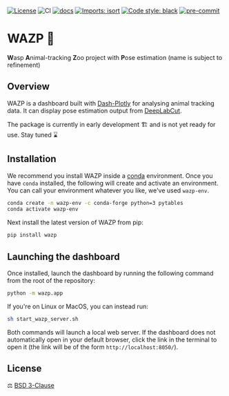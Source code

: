 [![License](https://img.shields.io/badge/License-BSD_3--Clause-orange.svg)](https://opensource.org/licenses/BSD-3-Clause)
![CI](https://img.shields.io/github/actions/workflow/status/SainsburyWellcomeCentre/WAZP/test_and_deploy.yml?label=CI)
[![docs](https://img.shields.io/website?down_color=red&down_message=down&label=docs&up_color=brightgreen&up_message=up&url=https%3A%2F%2Fsainsburywellcomecentre.github.io%2FWAZP%2F)](https://sainsburywellcomecentre.github.io/WAZP/)
[![Imports: isort](https://img.shields.io/badge/%20imports-isort-%231674b1?style=flat&labelColor=ef8336)](https://pycqa.github.io/isort/)
[![Code style: black](https://img.shields.io/badge/code%20style-black-000000.svg)](https://github.com/python/black)
[![pre-commit](https://img.shields.io/badge/pre--commit-enabled-brightgreen?logo=pre-commit&logoColor=white)](https://github.com/pre-commit/pre-commit)

# WAZP 🐝
**W**asp **A**nimal-tracking **Z**oo project with **P**ose estimation
(name is subject to refinement)

## Overview

WAZP is a dashboard built with [Dash-Plotly](https://dash.plotly.com/) for analysing animal tracking data. It can display pose estimation output from [DeepLabCut](https://github.com/DeepLabCut/DeepLabCut).

The package is currently in early development 🏗️ and is not yet ready for use. Stay tuned ⌛

## Installation

We recommend you install WAZP inside a [conda](https://docs.conda.io/en/latest/) environment.
Once you have `conda` installed, the following will create and activate an environment. You can call your environment whatever you like, we've used `wazp-env`.

```sh
conda create -n wazp-env -c conda-forge python=3 pytables
conda activate wazp-env
```

Next install the latest version of WAZP from pip:

```sh
pip install wazp
```

## Launching the dashboard

Once installed, launch the dashboard by running the following command from the root of the repository:

```sh
python -m wazp.app
```

If you're on Linux or MacOS, you can instead run:

```sh
sh start_wazp_server.sh
```

Both commands will launch a local web server. If the dashboard does not automatically open in your default browser, click the link in the terminal to open it (the link will be of the form `http://localhost:8050/`).

## License

⚖️ [BSD 3-Clause](https://opensource.org/licenses/BSD-3-Clause)
